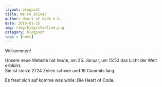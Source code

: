 ```yaml
---
layout: blogpost
title: We're alive!
author: Heart of Code e.V.
date: 2016-01-25
img: /img/blog/itsalive.png
category: blogpost
tags : [nuss]
---
```


Willkommen!

Unsere neue Website hat heute, am 25. Januar, um 15:53 das Licht der Welt erblickt.<br> 
Sie ist stolze 2724 Zeilen schwer und 19 Commits lang.

Es freut sich auf komme was wolle: Die Heart of Code. 